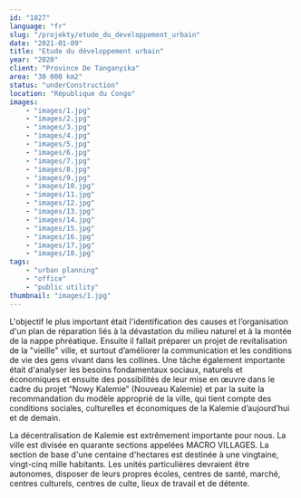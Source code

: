 ```yaml
---
id: "1827"
language: "fr"
slug: "/projekty/etude_du_developpement_urbain"
date: "2021-01-09"
title: "Etude du développement urbain"
year: "2020"
client: "Province De Tanganyika"
area: "30 000 km2"
status: "underConstruction"
location: "République du Congo"
images: 
    - "images/1.jpg"
    - "images/2.jpg"
    - "images/3.jpg"
    - "images/4.jpg"    
    - "images/5.jpg"    
    - "images/6.jpg"    
    - "images/7.jpg"    
    - "images/8.jpg"    
    - "images/9.jpg"    
    - "images/10.jpg"    
    - "images/11.jpg"    
    - "images/12.jpg"    
    - "images/13.jpg"    
    - "images/14.jpg"    
    - "images/15.jpg"    
    - "images/16.jpg"    
    - "images/17.jpg"    
    - "images/18.jpg"    
tags: 
    - "urban planning"
    - "office"
    - "public utility"
thumbnail: "images/1.jpg"
---
```

L'objectif le plus important était l'identification des causes et l’organisation d'un plan de réparation liés à&nbsp;la dévastation du milieu naturel et à&nbsp;la montée de la nappe phréatique. Ensuite il fallait préparer un projet de revitalisation de la "vieille" ville, et surtout d’améliorer la communication et les conditions de vie des gens vivant dans les collines. Une tâche également importante était d'analyser les besoins fondamentaux sociaux, naturels et économiques et ensuite des possibilités de leur mise en œuvre dans le cadre du projet “Nowy Kalemie” (Nouveau Kalemie) et par la suite la recommandation du modèle approprié de la ville, qui tient compte des conditions sociales, culturelles et économiques de la Kalemie d’aujourd’hui et de demain.

La décentralisation de Kalemie est extrêmement importante pour nous. La ville est divisée en quarante sections appelées MACRO VILLAGES. La section de base d'une centaine d'hectares est destinée à&nbsp;une vingtaine, vingt-cinq mille habitants. Les unités particulières devraient être autonomes, disposer de leurs propres écoles, centres de santé, marché, centres culturels, centres de culte, lieux de travail et de détente. 
